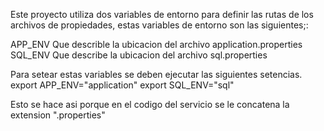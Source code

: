 Este proyecto utiliza dos variables de entorno para definir las rutas de los archivos de propiedades, 
estas variables de entorno son las siguientes;:

APP_ENV Que describle la ubicacion del archivo application.properties
SQL_ENV Que describe la ubicacion del archivo sql.properties

Para setear estas variables se deben ejecutar las siguientes setencias.
export APP_ENV="application"
export SQL_ENV="sql"

Esto se hace asi porque en el codigo del servicio se le concatena la extension ".properties"